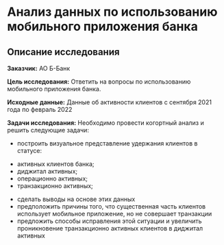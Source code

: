 # Анализ данных по использованию мобильного приложения банка
## Описание исследования
**Заказчик:** АО Б-Банк

**Цель исследования:** Ответить на вопросы по использованию мобильного приложения банка.

**Исходные данные:** Данные об активности клиентов с сентября 2021 года по февраль 2022

**Задачи исследования:** Необходимо провести когортный анализ и решить следующие задачи:
- построить визуальное представление удержания клиентов в статусе:
+ активных клиентов банка;
+ диджитал активных;
+ операционно активных;
+ транзакционно активных;
- сделать выводы на основе этих данных
- предположить причины того, что существенная часть клиентов использует мобильное приложение, но не совершает транзакции
- предложить способы исправления этой ситуации и увеличить проникновение транзакционно активных клиентов в диджитал активных
